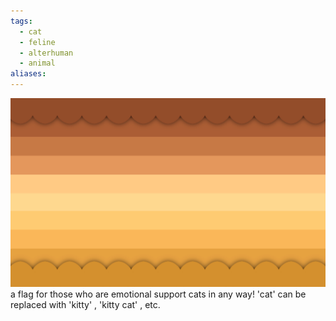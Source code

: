 ```yaml
---
tags:
  - cat
  - feline
  - alterhuman
  - animal
aliases: 
---
```

![emotional support cat.png](../../images/emotional%20support%20cat.png)  
a flag for those who are emotional support cats in any way! 'cat' can be replaced with 'kitty' , 'kitty cat' , etc. 